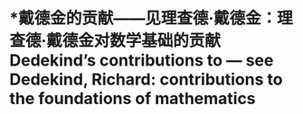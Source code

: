 # \*戴德金的贡献——见理查德·戴德金：理查德·戴德金对数学基础的贡献 Dedekind’s contributions to — see Dedekind, Richard: contributions to the foundations of mathematics
